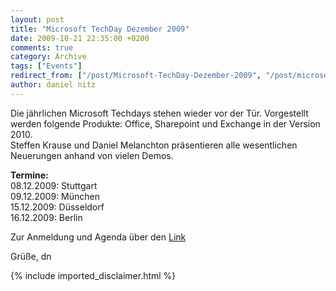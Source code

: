 ```yaml
---
layout: post
title: "Microsoft TechDay Dezember 2009"
date: 2009-10-21 22:35:00 +0200
comments: true
category: Archive
tags: ["Events"]
redirect_from: ["/post/Microsoft-TechDay-Dezember-2009", "/post/microsoft-techday-dezember-2009"]
author: daniel nitz
---
```

<!-- more -->
<p>Die jährlichen Microsoft Techdays stehen wieder vor der Tür. Vorgestellt werden folgende Produkte: Office, Sharepoint und Exchange in der Version 2010.   <br />Steffen Krause und Daniel Melanchton präsentieren alle wesentlichen Neuerungen anhand von vielen Demos.</p>  <p><strong>Termine:     <br /></strong>08.12.2009: Stuttgart    <br />09.12.2009: München    <br />15.12.2009: Düsseldorf    <br />16.12.2009: Berlin</p>  <p>Zur Anmeldung und Agenda über den <a href="http://www.event-team.com/events/techday/TechDaysDezember2009.aspx" target="_blank">Link</a></p>  <p>Grüße, dn</p>
{% include imported_disclaimer.html %}
